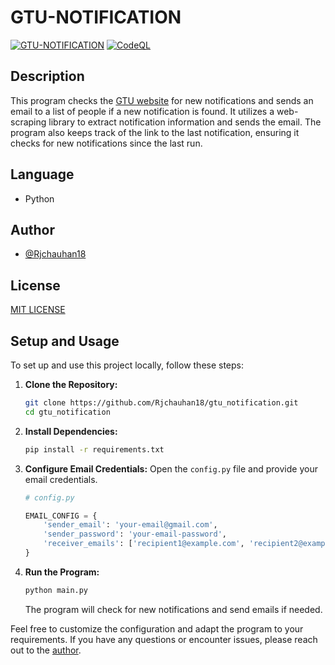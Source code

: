 # GTU-NOTIFICATION

[![GTU-NOTIFICATION](https://github.com/Rjchauhan18/gtu_notification/actions/workflows/actions.yml/badge.svg)](https://github.com/Rjchauhan18/gtu_notification/actions/workflows/actions.yml)
[![CodeQL](https://github.com/Rjchauhan18/gtu_notification/actions/workflows/github-code-scanning/codeql/badge.svg)](https://github.com/Rjchauhan18/gtu_notification/actions/workflows/github-code-scanning/codeql)

## Description

This program checks the [GTU website](https://www.gtu.ac.in) for new notifications and sends an email to a list of people if a new notification is found. It utilizes a web-scraping library to extract notification information and sends the email. The program also keeps track of the link to the last notification, ensuring it checks for new notifications since the last run.

## Language

- Python

## Author

- [@Rjchauhan18](https://github.com/Rjchauhan18)

## License

[MIT LICENSE](LICENSE)

## Setup and Usage

To set up and use this project locally, follow these steps:

1. **Clone the Repository:**
   ```bash
   git clone https://github.com/Rjchauhan18/gtu_notification.git
   cd gtu_notification
   ```

2. **Install Dependencies:**
   ```bash
   pip install -r requirements.txt
   ```

3. **Configure Email Credentials:**
   Open the `config.py` file and provide your email credentials.

   ```python
   # config.py

   EMAIL_CONFIG = {
       'sender_email': 'your-email@gmail.com',
       'sender_password': 'your-email-password',
       'receiver_emails': ['recipient1@example.com', 'recipient2@example.com'],
   }
   ```

4. **Run the Program:**
   ```bash
   python main.py
   ```
   The program will check for new notifications and send emails if needed.

Feel free to customize the configuration and adapt the program to your requirements. If you have any questions or encounter issues, please reach out to the [author](https://github.com/Rjchauhan18).
